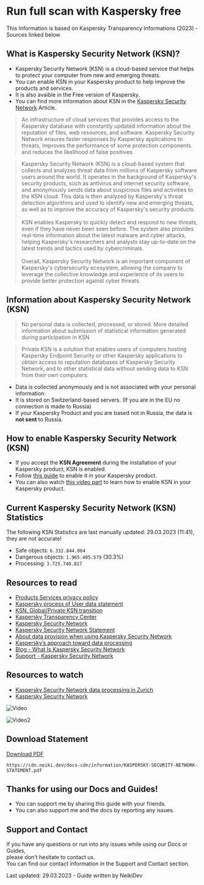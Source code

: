 # Run full scan with Kaspersky free

<p class="tip"> This Information is based on Kaspersky Transparency Informations (2023) - Sources linked below </p>

## What is Kaspersky Security Network (KSN)?

* Kaspersky Security Network (KSN) is a cloud-based service that helps to protect your computer from new and emerging threats.
* You can enable KSN in your Kaspersky product to help improve the products and services.
* It is also avaible in the Free version of Kaspersky.
* You can find more information about KSN in the [Kaspersky Security Network](https://www.kaspersky.com/ksn) Article.

> An infrastructure of cloud services that provides access to the Kaspersky database with constantly updated information about the reputation of files, web resources, and software. Kaspersky Security Network ensures faster responses by Kaspersky
applications to threats, improves the performance of some protection components. and reduces the likelihood of false positives.

> Kaspersky Security Network (KSN) is a cloud-based system that collects and analyzes threat data from millions of Kaspersky software users around the world. It operates in the background of Kaspersky's security products, such as antivirus and internet security software, and anonymously sends data about suspicious files and activities to the KSN cloud. This data is then analyzed by Kaspersky's threat detection algorithms and used to  identify new and emerging threats, as well as to improve the accuracy of Kaspersky's security products. <br><br>
KSN enables Kaspersky to quickly detect and respond to new threats, even if they have never been seen before. The system also provides real-time information about the latest malware and cyber attacks, helping Kaspersky's researchers and analysts stay up-to-date on the latest trends and tactics used by cybercriminals.<br><br>
Overall, Kaspersky Security Network is an important component of Kaspersky's cybersecurity ecosystem, allowing the company to leverage the collective knowledge and experience of its users to provide better protection against cyber threats.


## Information about Kaspersky Security Network (KSN)

> No personal data is collected, processed, or stored. More detailed information about submission of statistical information generated during participation in KSN

> Private KSN is a solution that enables users of computers hosting Kaspersky Endpoint Security or other Kaspersky applications to obtain access to reputation databases of Kaspersky Security Network, and to other statistical data without sending data to KSN from their own computers. 

* Data is collected anonymously and is not associated with your personal information.
* It is stored on Switzerland-based servers. (If you are in the EU no connection is made to Russia)
* If your Kaspersky Product and you are based not in Russia, the data is **not sent** to Russia.

## How to enable Kaspersky Security Network (KSN)

* If you accept the **KSN Agreement** during the installation of your Kaspersky product, KSN is enabled.
* Follow [this guide](https://docs.neiki.dev/#/guides/run-full-scan-with-kaspersky-free?id=check-if-ksn-kaspersky-security-network-is-enabled) to enable it in your Kaspersky product.
* You can also watch [this video part](https://youtu.be/RYySi13PeOs?t=130) to learn how to enable KSN in your Kaspersky product.

## Current Kaspersky Security Network (KSN) Statistics

<p class="warn"> The following KSN Statistics are last manually updated: 29.03.2023 (11:41), they are not accurate! </p>

* Safe objects: `6.332.844.004`
* Dangerous objects: `1.965.405.579` (30.3%)
* Processing: `3.725.740.817`

## Resources to read

* [Products Services privacy policy](https://www.kaspersky.com/products-and-services-privacy-policy)
* [Kaspersky process of User data statement](https://support.kaspersky.com/faq/2022hotline#where-does-kaspersky-process-users-data)
* [KSN. Global/Private KSN transition](https://support.kaspersky.com/KESWin/11.9.0/en-US/207430.htm)
* [Kaspersky Transparency Center](https://www.kaspersky.com/transparency-center)
* [Kaspersky Security Network](https://www.kaspersky.com/ksn)
* [Kaspersky Security Network Statement](https://support.kaspersky.com/kes-for-windows/11.7.0/licensing/15017)
* [About data provision when using Kaspersky Security Network](https://support.kaspersky.com/KESWin/11/en-US/165983.htm)
* [Kaspersky’s approach toward data processing](https://www.kaspersky.com/about/data-protection)
* [Blog - What Is Kaspersky Security Network](https://www.kaspersky.com/blog/ksn/2561/)
* [Support - Kaspersky Security Network](https://support.kaspersky.com/KESWin/11.6.0/en-US/177936.htm)

## Resources to watch

* [Kaspersky Security Network data processing in Zurich](https://www.youtube.com/watch?v=RfFQtw4g3Zo)
* [Kaspersky Security Network](https://www.youtube.com/watch?v=7ZDXUIBGIvY)

![Video](https://www.youtube.com/embed/RfFQtw4g3Zo ':include :type=iframe width=100% height=560 frameborder=0 allow=accelerometer; autoplay; clipboard-write; encrypted-media; gyroscope; picture-in-picture; web-share allowfullscreen ')

![Video2](https://www.youtube.com/embed/7ZDXUIBGIvY ':include :type=iframe width=100% height=560 frameborder=0 allow=accelerometer; autoplay; clipboard-write; encrypted-media; gyroscope; picture-in-picture; web-share allowfullscreen ')

## Download Statement

[Download PDF](https://cdn.neiki.dev/docs-cdn/information/KASPERSKY-SECURITY-NETWORK-STATEMENT.pdf)

`https://cdn.neiki.dev/docs-cdn/information/KASPERSKY-SECURITY-NETWORK-STATEMENT.pdf`

## Thanks for using our Docs and Guides!

* You can support me by sharing this guide with your friends. <br>
* You can also support me and the docs by reporting any issues. <br>

## Support and Contact
If you have any questions or run into any issues while using our Docs or Guides,  <br>
please don't hesitate to contact us. <br>
You can find our contact information in the Support and Contact section.

<p class="warn"> Last updated: 29.03.2023 - Guide written by NeikiDev </p>